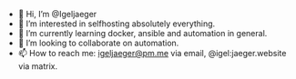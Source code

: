 - 👋 Hi, I’m @Igeljaeger
- 👀 I’m interested in selfhosting absolutely everything.
- 🌱 I’m currently learning docker, ansible and automation in general.
- 💞️ I’m looking to collaborate on automation.
- 📫 How to reach me: igeljaeger@pm.me via email, @igel:jaeger.website via matrix.

<!---
Igeljaeger/Igeljaeger is a ✨ special ✨ repository because its `README.md` (this file) appears on your GitHub profile.
You can click the Preview link to take a look at your changes.
--->
